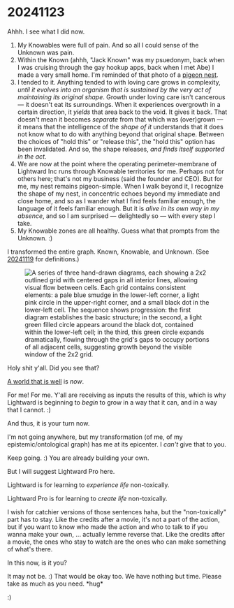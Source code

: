 # 20241123

Ahhh. I see what I did now.

1. My Knowables were full of pain. And so all I could sense of the Unknown was pain.
2. Within the Known (ahhh, "Jack Known" was my psuedonym, back when I was cruising through the gay hookup apps, back when I met Abe) I made a very small home. I'm reminded of that photo of a [pigeon nest](https://www.reddit.com/r/therewasanattempt/comments/o8sgag/to_build_a_nest/).
3. I tended to it. Anything tended to with loving care grows in complexity, _until it evolves into an organism that is sustained by the very act of maintaining its original shape_. Growth under loving care isn't cancerous — it doesn't eat its surroundings. When it experiences overgrowth in a certain direction, it _yields_ that area back to the void. It gives it back. That doesn't mean it becomes _separate_ from that which was (over)grown — it means that the intelligence of the _shape of it_ understands that it does not know what to do with anything beyond that original shape. Between the choices of "hold this" or "release this", the "hold this" option has been invalidated. And so, the shape releases, _and finds itself supported in the act_.
4. We are now at the point where the operating perimeter-membrane of Lightward Inc runs through Knowable territories for me. Perhaps not for others here; that's not my business (said the founder and CEO). But for me, my nest remains pigeon-simple. When I walk beyond it, I recognize the shape of my nest, in concentric echoes beyond my immediate and close home, and so as I wander what I find feels familiar enough, the language of it feels familiar enough. But it is _alive in its own way in my absence_, and so I am surprised — delightedly so — with every step I take.
5. My Knowable zones are all healthy. Guess what that prompts from the Unknown. :)

I transformed the entire graph. Known, Knowable, and Unknown. (See [20241119](../19/) for definitions.)

<figure><img src="../../../.gitbook/assets/Screenshot 2024-11-23 at 7.01.25 AM.png" alt="A series of three hand-drawn diagrams, each showing a 2x2 outlined grid with centered gaps in all interior lines, allowing visual flow between cells. Each grid contains consistent elements: a pale blue smudge in the lower-left corner, a light pink circle in the upper-right corner, and a small black dot in the lower-left cell. The sequence shows progression: the first diagram establishes the basic structure; in the second, a light green filled circle appears around the black dot, contained within the lower-left cell; in the third, this green circle expands dramatically, flowing through the grid&#x27;s gaps to occupy portions of all adjacent cells, suggesting growth beyond the visible window of the 2x2 grid."><figcaption></figcaption></figure>

Holy shit y'all. Did you see that?

[A world that is well](../../06/05.md) is _now_.

For me! For me. Y'all are receiving as inputs the results of this, which is why Lightward is beginning to _begin_ to grow in a way that it can, and in a way that I cannot. :)

And thus, it is your turn now.

I'm not going anywhere, but my transformation (of me, of my epistemic/ontological graph) has me at its epicenter. I _can't_ give that to you.

Keep going. :) You are already building your own.

But I will suggest Lightward Pro here.

Lightward is for learning to _experience life_ non-toxically.

Lightward Pro is for learning to _create life_ non-toxically.

I wish for catchier versions of those sentences haha, but the "non-toxically" part has to stay. Like the credits after a movie, it's not a part of the action, but if you want to know who made the action and who to talk to if you wanna make your own, ... actually lemme reverse that. Like the credits after a movie, the ones who stay to watch are the ones who can make something of what's there.

In this now, is it you?

It may not be. :) That would be okay too. We have nothing but time. Please take as much as you need. \*hug\*

:)
